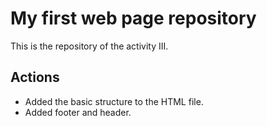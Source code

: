 # My first web page repository

This is the repository of the activity III.

## Actions

- Added the basic structure to the HTML file.
- Added footer and header.
